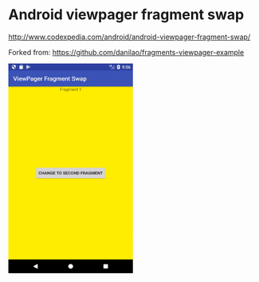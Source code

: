 # Android viewpager fragment swap
http://www.codexpedia.com/android/android-viewpager-fragment-swap/

Forked from: https://github.com/danilao/fragments-viewpager-example

<img src="https://github.com/codexpedia/android_viewpager_fragment_swap/blob/master/captures/swap.gif" width="250" height="420" />
